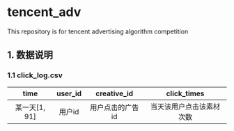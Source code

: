 # tencent_adv
This repository is for tencent advertising algorithm competition 
## 1. 数据说明
### 1.1 click_log.csv
| time | user_id | creative_id | click_times |
| :----: | :----: | :----:  | :----: |
| 某一天[1, 91]| 用户id | 用户点击的广告id | 当天该用户点击该素材次数 |
